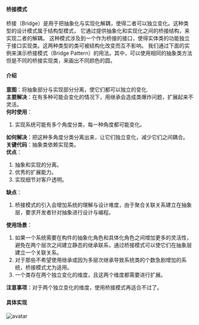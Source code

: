 #### 桥接模式
桥接（Bridge）是用于把抽象化与实现化解耦，使得二者可以独立变化。这种类型的设计模式属于结构型模式，
它通过提供抽象化和实现化之间的桥接结构，来实现二者的解耦。
这种模式涉及到一个作为桥接的接口，使得实体类的功能独立于接口实现类。这两种类型的类可被结构化改变而互不影响。
我们通过下面的实例来演示桥接模式（Bridge Pattern）的用法。其中，可以使用相同的抽象类方法但是不同的桥接实现类，来画出不同颜色的圆。

#### 介绍
**意图**：将抽象部分与实现部分分离，使它们都可以独立的变化.    
**主要解决**：在有多种可能会变化的情况下，用继承会造成类爆炸问题，扩展起来不灵活。   
**何时使用**：
1. 实现系统可能有多个角度分类，每一种角度都可能变化。 
  
**如何解决**：把这种多角度分类分离出来，让它们独立变化，减少它们之间耦合。    
**关键代码**：抽象类依赖实现类。  
**优点**：
1. 抽象和实现的分离。
2. 优秀的扩展能力。
3. 实现细节对客户透明。
    
**缺点**：
1. 桥接模式的引入会增加系统的理解与设计难度，由于聚合关联关系建立在抽象层，要求开发者针对抽象进行设计与编程。

**使用场景**： 
1. 如果一个系统需要在构件的抽象化角色和具体化角色之间增加更多的灵活性，避免在两个层次之间建立静态的继承联系，通过桥接模式可以使它们在抽象层建立一个关联关系。 
2. 对于那些不希望使用继承或因为多层次继承导致系统类的个数急剧增加的系统，桥接模式尤为适用。
3. 一个类存在两个独立变化的维度，且这两个维度都需要进行扩展。

**注意事项**：对于两个独立变化的维度，使用桥接模式再适合不过了。
#### 具体实现
![avatar](https://www.runoob.com/wp-content/uploads/2014/08/bridge_pattern_uml_diagram.jpg)
